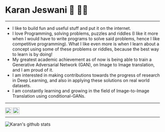 <!--
**codewithkaranjeswani/codewithkaranjeswani** is a ✨ _special_ ✨ repository because its `README.md` (this file) appears on your GitHub profile.

Here are some ideas to get you started:

- 🔭 I’m currently working on ...
- 🌱 I’m currently learning ...
- 👯 I’m looking to collaborate on ...
- 🤔 I’m looking for help with ...
- 💬 Ask me about ...
- 📫 How to reach me: [@karanjeswani306](https://twitter.com/karanjeswani306)
- 😄 Pronouns: ...
- ⚡ Fun fact: ...
-->
# Karan Jeswani :vulcan_salute: :technologist:
---
- I like to build fun and useful stuff and put it on the internet.
- I love Programming, solving problems, puzzles and riddles (I like it more when I would have to write programs to solve said problems, hence I like competitive programming). What I like even more is when I learn about a concept using some of these problems or riddles, because the best way to learn is by doing!
- My greatest academic achievement as of now is being able to train a Generative Adversarial Network (GAN), on Image to Image translation, and I am proud of it.
- I am interested in making contributions towards the progress of research in Deep Learning, and also in applying these solutions on real world datasets.
- I am constantly learning and growing in the field of Image-to-Image Translation using conditional-GANs.
---
[<img align="left" alt="karanjeswani | LinkedIn" width="22px" src="https://cdn.jsdelivr.net/npm/simple-icons@v3/icons/linkedin.svg" />][linkedin]
[<img align="left" alt="karanjeswani306 | Twitter" width="22px" src="https://cdn.jsdelivr.net/npm/simple-icons@v3/icons/twitter.svg" />][twitter]
<br />

---
![Karan's github stats](https://github-readme-stats.vercel.app/api?username=codewithkaranjeswani&hide=stars&count_private=true&show_icons=true)
<!--![Top Langs](https://github-readme-stats.vercel.app/api/top-langs/?username=codewithkaranjeswani) -->

[twitter]: https://twitter.com/karanjeswani306
[linkedin]: https://linkedin.com/in/karanjeswani
